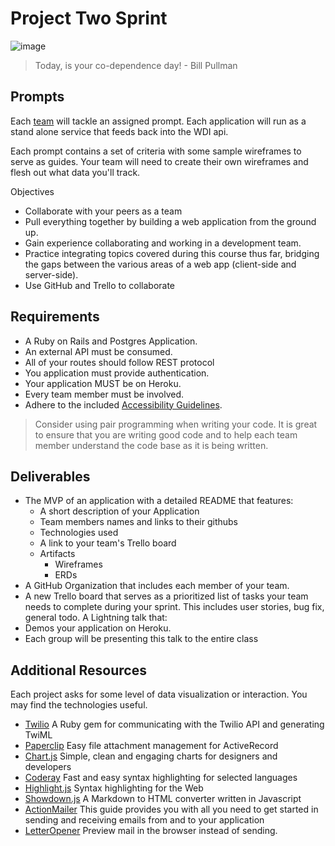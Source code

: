 # Project Two Sprint

![image](http://thetrendguys.com/wp-content/uploads/2013/06/Bill-Pullman-Independence-Day.jpg)
> Today, is your co-dependence day! - Bill Pullman


## Prompts

Each [team](teams.md) will tackle an assigned prompt.  Each application will run as a stand alone service that feeds back into the WDI api.

Each prompt contains a set of criteria with some sample wireframes to serve as guides.  Your team will need to create their own wireframes and flesh out what data you'll track.

Objectives

- Collaborate with your peers as a team
- Pull everything together by building a web application from the ground up.
- Gain experience collaborating and working in a development team.
- Practice integrating topics covered during this course thus far, bridging the gaps between the various areas of a web app (client-side and server-side).
- Use GitHub and Trello to collaborate

## Requirements

- A Ruby on Rails and Postgres Application.
- An external API must be consumed.
- All of your routes should follow REST protocol
- You application must provide authentication.
- Your application MUST be on Heroku.
- Every team member must be involved.
- Adhere to the included [Accessibility Guidelines](accessibilty_guidelines.md).

> Consider using pair programming when writing your code. It is great to ensure
> that you are writing good code and to help each team member understand the
> code base as it is being written.

## Deliverables 

- The MVP of an application with a detailed README that features:
    - A short description of your Application
    - Team members names and links to their githubs
    - Technologies used
    - A link to your team's Trello board
    - Artifacts
        - Wireframes
        - ERDs
- A GitHub Organization that includes each member of your team.
- A new Trello board that serves as a prioritized list of tasks your team needs to complete during your sprint. This includes user stories, bug fix, general todo.
A Lightning talk that:
- Demos your application on Heroku.
- Each group will be presenting this talk to the entire class

## Additional Resources

Each project asks for some level of data visualization or interaction. You may find the technologies useful.

- [Twilio](https://github.com/twilio/twilio-ruby) A Ruby gem for communicating with the Twilio API and generating TwiML
- [Paperclip](https://github.com/thoughtbot/paperclip) Easy file attachment management for ActiveRecord 
- [Chart.js](http://www.chartjs.org/) Simple, clean and engaging charts for designers and developers
- [Coderay](https://github.com/rubychan/coderay) Fast and easy syntax highlighting for selected languages
- [Highlight.js](https://highlightjs.org/) Syntax highlighting for the Web
- [Showdown.js](https://github.com/showdownjs/showdown) A Markdown to HTML converter written in Javascript
- [ActionMailer](http://guides.rubyonrails.org/action_mailer_basics.html) This guide provides you with all you need to get started in sending and receiving emails from and to your application
- [LetterOpener](https://github.com/ryanb/letter_opener) Preview mail in the browser instead of sending.

